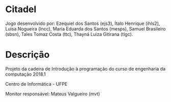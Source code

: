 # Citadel
Jogo desenvolvido por: Ezequiel dos Santos (ejs3), Ítalo Henrique (ihls2), Luisa Nogueira (lncc), Maria Eduarda dos Santos (mesps), Samuel Brasileiro (sbsn), Tales Tomaz Costa (ttc), Thayná Luiza Gitirana (tlgc).
                       
# Descrição
Projeto da cadeira de Introdução à programação do curso de engenharia da computação 2018.1


Centro de Informática - UFPE


Monitor responsável: Mateus Valgueiro (mvt)

